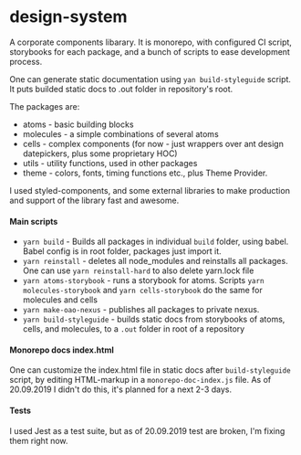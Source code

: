# design-system

A corporate components libarary. It is monorepo, with configured CI script, storybooks for each package, and a bunch of scripts to ease development process. 

One can generate static documentation using `yan build-styleguide` script. It puts builded static docs to .out folder in repository's root. 

The packages are:
- atoms - basic building blocks
- molecules - a simple combinations of several atoms
- cells - complex components (for now - just wrappers over ant design datepickers, plus some proprietary HOC)
- utils - utility functions, used in other packages
- theme - colors, fonts, timing functions etc., plus Theme Provider. 

I used styled-components, and some external libraries to make production and support of the library fast and awesome. 

#### Main scripts
- `yarn build` - Builds all packages in individual `build` folder, using babel. Babel config is in root folder, packages just import it. 
- `yarn reinstall` - deletes all node_modules and reinstalls all packages. One can use `yarn reinstall-hard` to also delete yarn.lock file  
- `yarn atoms-storybook` - runs a storybook for atoms. Scripts `yarn molecules-storybook` and `yarn cells-storybook` do the same for molecules and cells
- `yarn make-oao-nexus` - publishes all packages to private nexus. 
- `yarn build-styleguide` - builds static docs from storybooks of atoms, cells, and molecules, to a `.out` folder in root of a repository 

#### Monorepo docs index.html
One can customize the index.html file in static docs after `build-styleguide` script, by editing HTML-markup in a `monorepo-doc-index.js` file. As of 20.09.2019 I didn't do this, it's planned for a next 2-3 days. 

#### Tests
I used Jest as a test suite, but as of 20.09.2019 test are broken, I'm fixing them right now.
  
